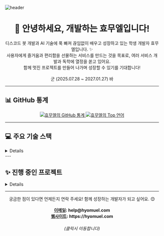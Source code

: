 
![header](https://capsule-render.vercel.app/api?type=blur&height=300&color=gradient&text=효무엘&section=header&fontAlign=50&fontSize=75&textBg=false)
<h1 align="center">👋 안녕하세요, 개발하는 효무엘입니다!</h1>
<p align="center">
  디스코드 봇 개발과 AI 기술에 푹 빠져 끊임없이 배우고 성장하고 있는 학생 개발자 효무엘입니다. ✨<br>
  사용자에게 즐거움과 편리함을 선물하는 서비스를 만드는 것을 목표로, 여러 서비스 개발과 독학에 열정을 쏟고 있어요.<br>
  함께 멋진 프로젝트를 만들어 나가며 성장할 수 있기를 기대합니다!
  <br>
  <br>
  군 (2025.07.28 ~ 2027.01.27) 바
</p>

---

## 📊 GitHub 통계

<div align="center">
  <a href="https://github.com/hyomuel">
    <img src="https://github-readme-stats.vercel.app/api?username=hyomuel&show_icons=true&theme=radical&hide_border=true&count_private=true" alt="효무엘의 GitHub 통계">
  </a>
  <a href="https://github.com/hyomuel">
    <img src="https://github-readme-stats.vercel.app/api/top-langs/?username=hyomuel&layout=compact&theme=radical&hide_border=true" alt="효무엘의 Top 언어">
  </a>
</div>

---

## 💻 주요 기술 스택
<details>
### 🛠️ 개발 도구 및 환경
<p>
  <img src="https://img.shields.io/badge/Visual%20Studio-5C2D91.svg?style=for-the-badge&logo=visual-studio&logoColor=white" alt="Visual Studio">
  <img src="https://img.shields.io/badge/android%20studio-346ac1?style=for-the-badge&logo=android%20studio&logoColor=white" alt="Android Studio">
  <img src="https://img.shields.io/badge/Visual%20Studio%20Code-0078d7.svg?style=for-the-badge&logo=visual-studio-code&logoColor=white" alt="Visual Studio Code">
</p>

### 🌐 프론트엔드
<p>
  <img src="https://img.shields.io/badge/Next-black?style=for-the-badge&logo=next.js&logoColor=white" alt="Next JS">
  <img src="https://img.shields.io/badge/react-%2320232a.svg?style=for-the-badge&logo=react&logoColor=%2361DAFB" alt="React">
  <img src="https://img.shields.io/badge/astro-%232C2052.svg?style=for-the-badge&logo=astro&logoColor=white" alt="Astro">
  <img src="https://img.shields.io/badge/Flutter-%2302569B.svg?style=for-the-badge&logo=Flutter&logoColor=white" alt="Flutter">
  <img src="https://img.shields.io/badge/tailwindcss-%2338B2AC.svg?style=for-the-badge&logo=tailwind-css&logoColor=white" alt="TailwindCSS">
</p>

### ⚙️ 백엔드
<p>
  <img src="https://img.shields.io/badge/django-%23092E20.svg?style=for-the-badge&logo=django&logoColor=white" alt="Django">
  <img src="https://img.shields.io/badge/express.js-%23404d59.svg?style=for-the-badge&logo=express&logoColor=%2361DAFB" alt="Express.js">
  <img src="https://img.shields.io/badge/FastAPI-005571?style=for-the-badge&logo=fastapi" alt="FastAPI">
  <img src="https://img.shields.io/badge/flask-%23000.svg?style=for-the-badge&logo=flask&logoColor=white" alt="Flask">
</p>

### 🗣️ 사용하는 언어
<p>
  <img src="https://img.shields.io/badge/c++-%2300599C.svg?style=for-the-badge&logo=c%2B%2B&logoColor=white" alt="C++">
  <img src="https://img.shields.io/badge/dart-%230175C2.svg?style=for-the-badge&logo=dart&logoColor=white" alt="Dart">
  <img src="https://img.shields.io/badge/kotlin-%237F52FF.svg?style=for-the-badge&logo=kotlin&logoColor=white" alt="Kotlin">
  <img src="https://img.shields.io/badge/python-3670A0?style=for-the-badge&logo=python&logoColor=ffdd54" alt="Python">
  <img src="https://img.shields.io/badge/javascript-%23323330.svg?style=for-the-badge&logo=javascript&logoColor=%23F7DF1E" alt="JavaScript">
</p>

### 🗄️ 데이터베이스 (DB)
<p>
  <img src="https://img.shields.io/badge/MongoDB-47A248?style=for-the-badge&logo=mongodb&logoColor=white" alt="MongoDB">
  <img src="https://img.shields.io/badge/sqlite-%2307405e.svg?style=for-the-badge&logo=sqlite&logoColor=white" alt="SQLite">
</p>

### ☁️ 호스팅
<p>
  <img src="https://img.shields.io/badge/vercel-%23000000.svg?style=for-the-badge&logo=vercel&logoColor=white" alt="Vercel">
  <img src="https://img.shields.io/badge/%ED%95%98%EC%9D%B4%ED%94%8C%EB%A0%88%EC%9D%B4-8A2BE2?style=for-the-badge">
</p>

### 🖥️ 사용하는 OS
<p>
  <img src="https://img.shields.io/badge/Windows-0078D6?style=for-the-badge&logo=windows&logoColor=white" alt="Windows">
  <img src="https://img.shields.io/badge/Android-3DDC84?style=for-the-badge&logo=android&logoColor=white" alt="Android">
</p>
</details>
---

## ✨ 진행 중인 프로젝트

<details>

  ### ⛏️ 뭉개 - 마이닝 + RPG 디스코드 봇 (2025.06 ~ ing)
  *   **설명**: 광물을 캐고 RPG 요소를 즐길 수 있는 디스코드 봇
  *   **주요 기능**: 광물 채굴 시스템, 아이템 및 장비 시스템, 레벨업 및 스탯 관리, 랭킹 시스템 등
  *   **기술 스택**: Discord.js, MongoDB
  *   **진행 상황**: 현재 핵심 로직 구현 및 커맨드 시스템 개발 중
  
  ### 🛠️ 무엘공방 - 개발 유틸리티 웹사이트 (2025.07 ~ ing)
  *   **설명**: 개발자들이 유용하게 사용할 수 있는 다양한 기능을 모아둔 웹사이트
  *   **기술 스택**: Astro, Tailwind CSS
  *   **진행 상황**: 초기 기획 및 프론트엔드 UI/UX 설계 중
</details>

---

<p align="center">
  궁금한 점이 있다면 언제든지 연락 주세요! 함께 성장하는 개발자가 되고 싶어요. 😊<br><br>
  <strong>
  <a href="mailto:help@hyomuel.com" target='_blank'>이메일</a>: help@hyomuel.com<br>
  <a href="https://hyomuel.com" target='_blank'>웹사이트</a>: https://hyomuel.com
  </strong>
  <h6><p align="center">(클릭시 이동합니다)</p></h6>
</p>
